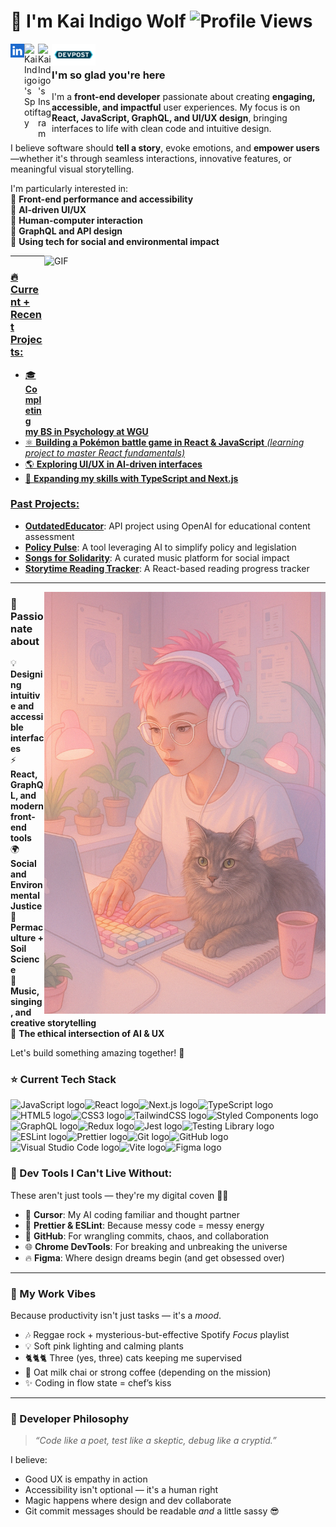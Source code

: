 # 🐺 I'm Kai Indigo Wolf  ![Profile Views](https://komarev.com/ghpvc/?username=IndigoW0lf&color=ff69b4)

<a href="https://www.linkedin.com/in/indigowolf/">
  <img align="left" alt="Kai Indigo's LinkedIN" width="22px" src="https://github.com/IndigoW0lf/IndigoW0lf/blob/4e996e3d931144b95b22f8ffcb5a70807d538af3/linkedin-svgrepo-com%20(1).svg"/>
</a><a href="https://open.spotify.com/user/vjj98sn4y4ul42h310k2yzrk7?si=2nNnaO-aTW-cYC6ZaHuvFg">
  <img align="left" alt="Kai Indigo's Spotify" width="22px" src="https://github.com/IndigoW0lf/IndigoW0lf/blob/20c6f5cb222f0daefe7ad38bc61f0266db44535c/3D-spotify-logo-premium-PNG.png" />
</a>
<a href="https://www.instagram.com/indigow0lf/">
  <img align="left" alt="Kai Indigo's Instagram" width="22px" src="https://raw.githubusercontent.com/hussainweb/hussainweb/main/icons/instagram.png" />
</a><a href="https://devpost.com/IndigoW0lf?ref_content=user-portfolio&ref_feature=portfolio&ref_medium=global-nav">
  <img align="left" alt="Kai Indigo's DevPost" width="70px"src="https://github.com/IndigoW0lf/IndigoW0lf/blob/28ed449d1dea368da01f918ac9d2880c31c76fb2/Devpost_Icon.png" />
</a>
  <br>

### I'm so glad you're here 

I'm a **front-end developer** passionate about creating **engaging, accessible, and impactful** user experiences. My focus is on **React, JavaScript, GraphQL, and UI/UX design**, bringing interfaces to life with clean code and intuitive design.  

I believe software should **tell a story**, evoke emotions, and **empower users**—whether it's through seamless interactions, innovative features, or meaningful visual storytelling.  

I'm particularly interested in:  
🔹 **Front-end performance and accessibility**  
🔹 **AI-driven UI/UX**  
🔹 **Human-computer interaction**  
🔹 **GraphQL and API design**  
🔹 **Using tech for social and environmental impact**  

<a href="https://github.com/anuraghazra/github-readme-stats"><img align="right" alt='GIF' width="450" height="270" src="https://github-readme-stats.vercel.app/api?username=indigow0lf&count_private=true&show_icons=true&theme=aura"/>

  
---


### 🔥 **Current + Recent Projects:**

- 🎓 **Completing my BS in Psychology at WGU**  
- ⚛️ **Building a Pokémon battle game in React & JavaScript** *(learning project to master React fundamentals)*  
- 🌎 **Exploring UI/UX in AI-driven interfaces**  
- 🚀 **Expanding my skills with TypeScript and Next.js** 


### **Past Projects:**  
- **[OutdatedEducator](https://github.com/IndigoW0lf/OutdatedEducator)**: API project using OpenAI for educational content assessment  
- **[Policy Pulse](https://github.com/IndigoW0lf/PolicyPulse)**: A tool leveraging AI to simplify policy and legislation  
- **[Songs for Solidarity](https://github.com/IndigoW0lf/SongsForSolidarity)**: A curated music platform for social impact  
- **[Storytime Reading Tracker](https://github.com/IndigoW0lf/Storytime_Reading_Tracker)**: A React-based reading progress tracker  

---


<img align="right" alt="Avata" src="https://github.com/IndigoW0lf/IndigoW0lf/blob/main/avatar%20github.png" width="450" height="auto"/>  


### **💬 Passionate about**
💡 **Designing intuitive and accessible interfaces**  
⚡ **React, GraphQL, and modern front-end tools**  
🌍 **Social and Environmental Justice**  
🌱 **Permaculture + Soil Science**  
🎤 **Music, singing, and creative storytelling**  
🤖 **The ethical intersection of AI & UX**  

Let's build something amazing together! 🚀 


### ⭐️ Current Tech Stack

<img src="https://img.shields.io/badge/JavaScript-0b0b0a?logo=javascript&logoColor=b63a65" alt="JavaScript logo" title="JavaScript" height="25" /><img src="https://img.shields.io/badge/React-0b0b0a?logo=react&logoColor=b63a65" alt="React logo" title="React" height="25" /><img src="https://img.shields.io/badge/Next.js-0b0b0a?logo=next.js&logoColor=b63a65" alt="Next.js logo" title="Next.js" height="25" /><img src="https://img.shields.io/badge/TypeScript-0b0b0a?logo=typescript&logoColor=b63a65" alt="TypeScript logo" title="TypeScript" height="25" /><img src="https://img.shields.io/badge/HTML5-0b0b0a?logo=html5&logoColor=b63a65" alt="HTML5 logo" title="HTML5" height="25" /><img src="https://img.shields.io/badge/CSS3-0b0b0a?logo=css3&logoColor=b63a65" alt="CSS3 logo" title="CSS3" height="25" /><img src="https://img.shields.io/badge/TailwindCSS-0b0b0a?logo=tailwind-css&logoColor=b63a65" alt="TailwindCSS logo" title="TailwindCSS" height="25" /><img src="https://img.shields.io/badge/StyledComponents-0b0b0a?logo=styled-components&logoColor=b63a65" alt="Styled Components logo" title="Styled Components" height="25" /><img src="https://img.shields.io/badge/GraphQL-0b0b0a?logo=graphql&logoColor=b63a65" alt="GraphQL logo" title="GraphQL" height="25" /><img src="https://img.shields.io/badge/Redux-0b0b0a?logo=redux&logoColor=b63a65" alt="Redux logo" title="Redux" height="25" /><img src="https://img.shields.io/badge/Jest-0b0b0a?logo=jest&logoColor=b63a65" alt="Jest logo" title="Jest" height="25" /><img src="https://img.shields.io/badge/Testing Library-0b0b0a?logo=testing-library&logoColor=b63a65" alt="Testing Library logo" title="Testing Library" height="25" /><img src="https://img.shields.io/badge/ESLint-0b0b0a?logo=eslint&logoColor=b63a65" alt="ESLint logo" title="ESLint" height="25" /><img src="https://img.shields.io/badge/Prettier-0b0b0a?logo=prettier&logoColor=b63a65" alt="Prettier logo" title="Prettier" height="25" /><img src="https://img.shields.io/badge/Git-0b0b0a?logo=git&logoColor=b63a65" alt="Git logo" title="Git" height="25" /><img src="https://img.shields.io/badge/GitHub-0b0b0a?logo=github&logoColor=b63a65" alt="GitHub logo" title="GitHub" height="25" /><img src="https://img.shields.io/badge/Visual Studio Code-0b0b0a?logo=visual-studio-code&logoColor=b63a65" alt="Visual Studio Code logo" title="Visual Studio Code" height="25" /><img src="https://img.shields.io/badge/Vite-0b0b0a?logo=vite&logoColor=b63a65" alt="Vite logo" title="Vite" height="25" /><img src="https://img.shields.io/badge/Figma-0b0b0a?logo=figma&logoColor=b63a65" alt="Figma logo" title="Figma" height="25" />


### 🧰 Dev Tools I Can't Live Without:
These aren't just tools — they're my digital coven 🧙‍♀️  
- 🧠 **Cursor**: My AI coding familiar and thought partner  
- 🧼 **Prettier & ESLint**: Because messy code = messy energy  
- 🐙 **GitHub**: For wrangling commits, chaos, and collaboration  
- 🌐 **Chrome DevTools**: For breaking and unbreaking the universe  
- 🔥 **Figma**: Where design dreams begin (and get obsessed over)

---

### 🐾 My Work Vibes
Because productivity isn't just tasks — it's a *mood*.  
- 🎶 Reggae rock + mysterious-but-effective Spotify *Focus* playlist  
- 💡 Soft pink lighting and calming plants  
- 🐈🐈🐈 Three (yes, three) cats keeping me supervised  
- 🧃 Oat milk chai or strong coffee (depending on the mission)  
- ✨ Coding in flow state = chef’s kiss

---

### 🌟 Developer Philosophy
> _“Code like a poet, test like a skeptic, debug like a cryptid.”_

I believe:
- Good UX is empathy in action  
- Accessibility isn't optional — it's a human right  
- Magic happens where design and dev collaborate  
- Git commit messages should be readable *and* a little sassy 😎


    
  
</a><br>
  
 



